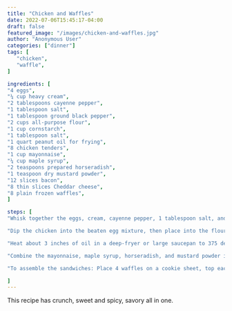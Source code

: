 ```yaml
---
title: "Chicken and Waffles"
date: 2022-07-06T15:45:17-04:00
draft: false
featured_image: "/images/chicken-and-waffles.jpg"
author: "Anonymous User"
categories: ["dinner"]
tags: [
   "chicken",
   "waffle",
]

ingredients: [
"4 eggs",
"¼ cup heavy cream",
"2 tablespoons cayenne pepper",
"1 tablespoon salt",
"1 tablespoon ground black pepper",
"2 cups all-purpose flour",
"1 cup cornstarch",
"1 tablespoon salt",
"1 quart peanut oil for frying",
"8 chicken tenders",
"1 cup mayonnaise",
"¼ cup maple syrup",
"2 teaspoons prepared horseradish",
"1 teaspoon dry mustard powder",
"12 slices bacon",
"8 thin slices Cheddar cheese",
"8 plain frozen waffles",
]

steps: [
"Whisk together the eggs, cream, cayenne pepper, 1 tablespoon salt, and black pepper in a large bowl. In a paper bag, shake together the flour, cornstarch, and 1 tablespoon salt.",

"Dip the chicken into the beaten egg mixture, then place into the flour mixture and shake to coat. Place the breaded chicken onto a wire rack; do not stack. Let the chicken rest for 20 minutes to allow the coating to set.",

"Heat about 3 inches of oil in a deep-fryer or large saucepan to 375 degrees F (190 degrees C). In small batches, fry chicken 5 to 8 minutes until golden brown. Remove chicken, and drain on paper towels. Set aside or keep warm in a a low oven.",

"Combine the mayonnaise, maple syrup, horseradish, and mustard powder in a medium bowl. Place the bacon in a large, deep skillet, and cook over medium-high heat, turning occasionally, until evenly browned, about 10 minutes. Drain the bacon slices on a paper towel-lined plate.",

"To assemble the sandwiches: Place 4 waffles on a cookie sheet, top each waffle with 2 chicken tenders, 3 slices of bacon, and 2 slices of Cheddar. Broil the sandwich for a 3 to 5 minutes until the cheese melts. Spread 3 tablespoons of the maple mayonnaise on the remaining 4 waffles and place on top of the sandwich.",

]
---
```


This recipe has crunch, sweet and spicy, savory all in one.

